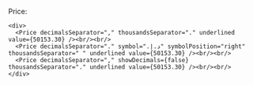 Price:

    <div>
      <Price decimalsSeparator="," thousandsSeparator="." underlined value={50153.30} /><br/><br/>
      <Price decimalsSeparator="." symbol="د.إ.‏" symbolPosition="right" thousandsSeparator=" " underlined value={50153.30} /><br/><br/>
      <Price decimalsSeparator="," showDecimals={false} thousandsSeparator="." underlined value={50153.30} /><br/><br/>
    </div>
